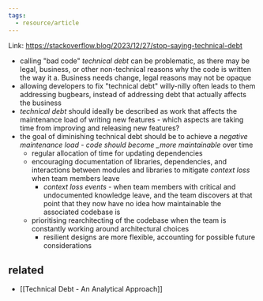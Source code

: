 ```yaml
---
tags:
  - resource/article
---
```


Link: https://stackoverflow.blog/2023/12/27/stop-saying-technical-debt

- calling "bad code" _technical debt_ can be problematic, as there may be legal,
  business, or other non-technical reasons why the code is written the way it
  a. Business needs change, legal reasons may not be opaque
- allowing developers to fix "technical debt" willy-nilly often leads to them
  addressing bugbears, instead of addressing debt that actually affects the
  business
- _technical debt_ should ideally be described as work that affects the
  maintenance load of writing new features - which aspects are taking time
  from improving and releasing new features?
- the goal of diminishing technical debt should be to achieve a _negative
  maintenance load - code should become \_more maintainable_ over time
  - regular allocation of time for updating dependencies
  - encouraging documentation of libraries, dependencies, and interactions
    between modules and libraries to mitigate _context loss_ when team members
    leave
    - _context loss events_ - when team members with critical and undocumented
      knowledge leave, and the team discovers at that point that they now have
      no idea how maintainable the associated codebase is
  - prioritising rearchitecting of the codebase when the team is constantly
    working around architectural choices
    - resilient designs are more flexible, accounting for possible future
      considerations

## related

- [[Technical Debt - An Analytical Approach]]
